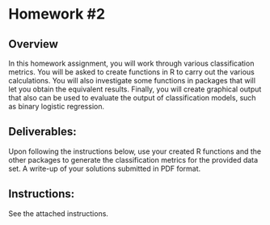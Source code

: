 # Homework #2

## Overview

In this homework assignment, you will work through various classification metrics. You will be asked to create functions in R to carry out the various calculations. You will also investigate some functions in packages that will let you obtain the equivalent results. Finally, you will create graphical output that also can be used to evaluate the output of classification models, such as binary logistic regression.

## Deliverables:

Upon following the instructions below, use your created R functions and the other packages to generate the classification metrics for the provided data set. A write-up of your solutions submitted in PDF format.

## Instructions:

See the attached instructions.


